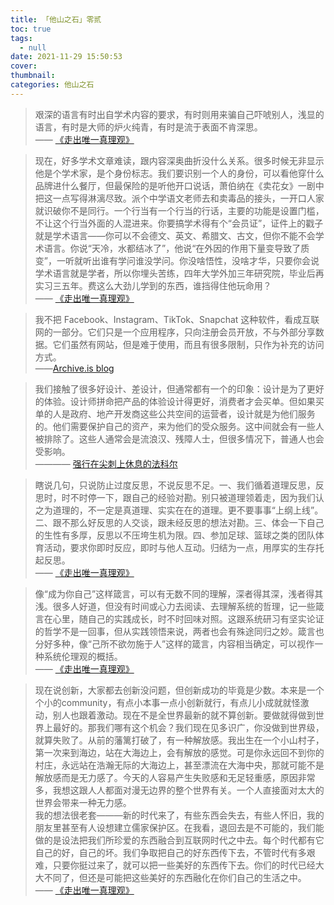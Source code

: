 ```yaml
---
title: 「他山之石」零贰
toc: true
tags:
  - null
date: 2021-11-29 15:50:53
cover:
thumbnail:
categories: 他山之石
---
```

> 艰深的语言有时出自学术内容的要求，有时则用来骗自己吓唬别人，浅显的语言，有时是大师的炉火纯青，有时是流于表面不肯深思。  
—— [《走出唯一真理观》](https://pdc.capub.cn/search.html#/detail?id=2k6hfft25xobqsuotpzkf6jzwme2fq5gsrxbuhqfbkwsz5n3ersa&from=1&type=marc)

> 现在，好多学术文章难读，跟内容深奥曲折没什么关系。很多时候无非显示他是个学术家，是个身份标志。我们要识别一个人的身份，可以看他穿什么品牌进什么餐厅，但最保险的是听他开口说话，萧伯纳在《卖花女》一剧中把这一点写得淋漓尽致。派个中学语文老师去和卖毒品的接头，一开口人家就识破你不是同行。一个行当有一个行当的行话，主要的功能是设置门槛，不让这个行当外面的人混进来。你要搞学术得有个“会员证”，证件上的戳子就是学术语言——你可以不会德文、英文、希腊文、古文，但你不能不会学术语言。你说“天冷，水都结冰了”，他说“在外因的作用下量变导致了质变”，一听就听出谁有学问谁没学问。你没啥悟性，没啥才华，只要你会说学术语言就是学者，所以你埋头苦练，四年大学外加三年研究院，毕业后再实习三五年。费这么大劲儿学到的东西，谁挡得住他玩命用？  
—— [《走出唯一真理观》](https://pdc.capub.cn/search.html#/detail?id=2k6hfft25xobqsuotpzkf6jzwme2fq5gsrxbuhqfbkwsz5n3ersa&from=1&type=marc)

> 我不把 Facebook、Instagram、TikTok、Snapchat 这种软件，看成互联网的一部分。它们只是一个应用程序，只向注册会员开放，不与外部分享数据。它们虽然有网站，但是难于使用，而且有很多限制，只作为补充的访问方式。  
——[Archive.is blog](https://blog.archive.today/post/665401109290074112/why-do-you-view-fb-ig-tiktok-snapchat-as)

> 我们接触了很多好设计、差设计，但通常都有一个的印象：设计是为了更好的体验。设计师拼命把产品的体验设计得更好，消费者才会买单。但如果买单的人是政府、地产开发商这些公共空间的运营者，设计就是为他们服务的。他们需要保护自己的资产，来为他们的受众服务。这中间就会有一些人被排除了。这些人通常会是流浪汉、残障人士，但很多情况下，普通人也会受影响。  
———— [强行在尖刺上休息的法科尔](https://mp.weixin.qq.com/s/v_gQVw1gdYRkO1fUi5HTsQ)

> 瞎说几句，只说防止过度反思，不说反思不足。一、我们循着道理反思，反思时，时不时停一下，跟自己的经验对勘。别只被道理领着走，因为我们认之为道理的，不一定是真道理、实实在在的道理。更不要事事“上纲上线”。二、跟不那么好反思的人交谈，跟未经反思的想法对勘。三、体会一下自己的生性有多厚，反思以不压垮生机为限。四、参加足球、篮球之类的团队体育活动，要求你即时反应，即时与他人互动。归结为一点，用厚实的生存托起反思。  
—— [《走出唯一真理观》](https://pdc.capub.cn/search.html#/detail?id=2k6hfft25xobqsuotpzkf6jzwme2fq5gsrxbuhqfbkwsz5n3ersa&from=1&type=marc)

> 像“成为你自己”这样箴言，可以有无数不同的理解，深者得其深，浅者得其浅。很多人好道，但没有时间或心力去阅读、去理解系统的哲理，记一些箴言在心里，随自己的实践成长，时不时回味对照。这跟系统研习有坚实论证的哲学不是一回事，但从实践领悟来说，两者也会有殊途同归之妙。箴言也分好多种，像“己所不欲勿施于人”这样的箴言，内容相当确定，可以视作一种系统伦理观的概括。  
—— [《走出唯一真理观》](https://pdc.capub.cn/search.html#/detail?id=2k6hfft25xobqsuotpzkf6jzwme2fq5gsrxbuhqfbkwsz5n3ersa&from=1&type=marc)

> 现在说创新，大家都去创新没问题，但创新成功的毕竟是少数。本来是一个个小的community，有点小本事一点小创新就行，有点儿小成就就怪激动，别人也跟着激动。现在不是全世界最新的就不算创新。要做就得做到世界上最好的。那我们哪有这个机会？我们现在见多识广，你没做到世界级，就算失败了。从前的藩篱打破了，有一种解放感。我出生在一个小山村子，第一次来到海边，站在大海边上，会有解放的感觉。可是你永远回不到你的村庄，永远站在浩瀚无际的大海边上，甚至漂流在大海中央，那就可能不是解放感而是无力感了。今天的人容易产生失败感和无足轻重感，原因非常多，我想这跟人人都面对漫无边界的整个世界有关。一个人直接面对太大的世界会带来一种无力感。  
我的想法很老套———新的时代来了，有些东西会失去，有些人怀旧，我的朋友里甚至有人设想建立儒家保护区。在我看，退回去是不可能的，我们能做的是设法把我们所珍爱的东西融合到互联网时代之中去。每个时代都有它自己的好，自己的坏。我们争取把自己的好东西传下去，不管时代有多艰难，只要你挺过来了，就可以把一些美好的东西传下去。你们的时代已经大大不同了，但还是可能把这些美好的东西融化在你们自己的生活之中。  
—— [《走出唯一真理观》](https://pdc.capub.cn/search.html#/detail?id=2k6hfft25xobqsuotpzkf6jzwme2fq5gsrxbuhqfbkwsz5n3ersa&from=1&type=marc)